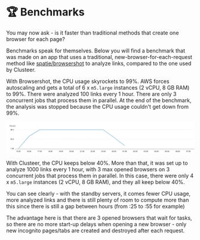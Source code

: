 # 🏆 Benchmarks

You may now ask - is it faster than traditional methods that create one browser for each page?

&#x20;Benchmarks speak for themselves. Below you will find a benchmark that was made on an app that uses a traditional, new-browser-for-each-request method like [spatie/browsershot](https://github.com/spatie/browsershot) to analyze links, compared to the one used by Clusteer.

&#x20;With Browsershot, the CPU usage skyrockets to 99%. AWS forces autoscaling and gets a total of 6 x `m5.large` instances (2 vCPU, 8 GB RAM) to 99%. There were analyzed 100 links every 1 hour. There are only 3 concurrent jobs that process them in parallel. At the end of the benchmark, the analysis was stopped because the CPU usage couldn't get down from 99%.

![](../.gitbook/assets/1.png)

With Clusteer, the CPU keeps below 40%. More than that, it was set up to analyze 1000 links every 1 hour, with 3 max opened browsers on 3 concurrent jobs that process them in parallel. In this case, there were only 4 x `m5.large` instances (2 vCPU, 8 GB RAM), and they all keep below 40%.

You can see clearly - with the standby servers, it comes fewer CPU usage, more analyzed links and there is still plenty of room to compute more than this since there is still a gap between hours (from :25 to :55 for example)

The advantage here is that there are 3 opened browsers that wait for tasks, so there are no more start-up delays when opening a new browser - only new incognito pages/tabs are created and destroyed after each request.
